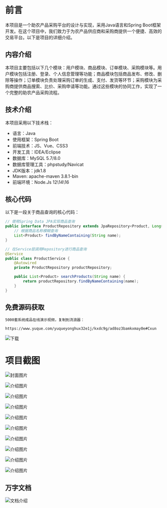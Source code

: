 # 前言

本项目是一个助农产品采购平台的设计与实现，采用Java语言和Spring Boot框架开发。在这个项目中，我们致力于为农产品供应商和采购商提供一个便捷、高效的交易平台。以下是项目的详细介绍。

## 内容介绍

本项目主要包括以下几个模块：用户模块、商品模块、订单模块、采购模块等。用户模块包括注册、登录、个人信息管理等功能；商品模块包括商品发布、修改、删除等操作；订单模块负责处理采购订单的生成、支付、发货等环节；采购模块为采购商提供商品搜索、比价、采购申请等功能。通过这些模块的协同工作，实现了一个完整的助农产品采购流程。

## 技术介绍

本项目采用以下技术栈：

- 语言：Java
- 使用框架：Spring Boot
- 前端技术：JS、Vue、CSS3
- 开发工具：IDEA/Eclipse
- 数据库：MySQL 5.7/8.0
- 数据库管理工具：phpstudy/Navicat
- JDK版本：jdk1.8
- Maven: apache-maven 3.8.1-bin
- 前端环境：Node.Js 12\14\16

## 核心代码

以下是一段关于商品查询的核心代码：

```java
// 使用Spring Data JPA实现商品查询
public interface ProductRepository extends JpaRepository<Product, Long> {
    // 根据商品名称模糊查询
    List<Product> findByNameContaining(String name);
}

// 在Service层调用Repository进行商品查询
@Service
public class ProductService {
    @Autowired
    private ProductRepository productRepository;

    public List<Product> searchProducts(String name) {
        return productRepository.findByNameContaining(name);
    }
}
```

## 免费源码获取

```
5000套系统成品在线演示视频，复制到流浪器： 
```
```
https://www.yuque.com/yuqueyonghux32e1j/kxdc9g/ad8oz3bamkxmay0e#Cxun
```
![下载](https://img12.360buyimg.com/ddimg/jfs/t1/339687/11/1349/28408/68ad865fF412d7877/adaa650483a100f2.jpg)

# 项目截图

![封面图片](https://img14.360buyimg.com/ddimg/jfs/t1/312046/19/26446/128270/689e098eFf135d8a3/94b316def46494de.jpg)

![介绍图片](https://img10.360buyimg.com/ddimg/jfs/t1/321313/3/24435/74252/689e096fF92d432e5/7e9fc54b4e8a103a.jpg)

![介绍图片](https://img10.360buyimg.com/ddimg/jfs/t1/321019/18/25330/60610/689e096fF261db4da/7dfcf4e8483955bc.jpg)

![介绍图片](https://img14.360buyimg.com/ddimg/jfs/t1/316641/15/21091/55218/689e0971F79a8497f/90b341904eb6e0c9.jpg)

![介绍图片](https://img14.360buyimg.com/ddimg/jfs/t1/327170/26/4603/56641/689e0971Fdea054c6/1220cb060b3b9669.jpg)

![介绍图片](https://img10.360buyimg.com/ddimg/jfs/t1/320555/22/25398/92639/689e0972F9825b6bb/ce66af99b1ccfa35.jpg)

![介绍图片](https://img10.360buyimg.com/ddimg/jfs/t1/306657/34/26498/91533/689e0972F47828865/ea6d5e988a603753.jpg)

![介绍图片](https://img13.360buyimg.com/ddimg/jfs/t1/291444/36/20886/81737/689e0973F4c9f2a21/781f31b604826518.jpg)

![介绍图片](https://img14.360buyimg.com/ddimg/jfs/t1/293123/18/19089/95860/689e0973Fb3262bc3/7cfc4ad692904653.jpg)

![介绍图片](https://img14.360buyimg.com/ddimg/jfs/t1/291225/35/25866/48294/689e0974Fe6b9c830/045f4c33b2d859d5.jpg)


## 万字文档
![文档介绍](https://img14.360buyimg.com/ddimg/jfs/t1/338393/1/3576/156947/68b1ad0cF74dc525c/ff9cd6c574295685.jpg)
